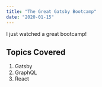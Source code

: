 ```yaml
---
title: "The Great Gatsby Bootcamp"
date: "2020-01-15"
---
```


I just watched a great bootcamp!

## Topics Covered

1. Gatsby
2. GraphQL
3. React